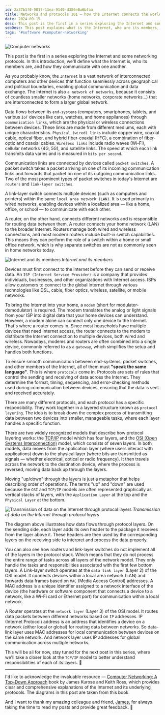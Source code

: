 ```yaml
---
id: 2a37b1f0-0017-11ea-9149-d386e8a6bfaa
title: Networks and protocols 101 — how the Internet connects the world
date: 2024-09-15
desc: This post is the first in a series exploring the Internet and some networking protocols. In this introduction, we'll define what the Internet is, who its members are, and how they communicate with one another.
seoDesc: This post explains what is the Internet, who are its members, and how they communicate between each other. 
tags: '#software #computer-networking'
---
```


![Computer networks](/networks-and-protocols.png)

This post is the first in a series exploring the Internet and some networking protocols. In this introduction, we'll define what the Internet is, who its members are, and how they communicate with one another.

As you probably know, the `Internet` is a vast network of interconnected computers and other devices that function seamlessly across geographical and political boundaries, enabling global communication and data exchange. The Internet is also `a network of networks`, because it consists of countless smaller networks (home networks, corporate networks...) that are interconnected to form a larger global network.

Data flows between its `end-systems` (computers, smartphones, tablets, and various `IoT` devices like cars, watches, and home appliances) through `communication links`, which are the physical or wireless connections between devices. These links are made from different mediums, each with unique characteristics. `Physical (wired) links` include copper wire, coaxial cable, optical fiber, and hybrid fiber-coaxial (HFC), a combination of fiber-optic and coaxial cables. `Wireless links` include radio waves (Wi-Fi), cellular networks (4G, 5G), and satellite links. The speed at which each link transmits data varies and is measured in `bits per second`.

Communication links are connected by devices called `packet switches`. A packet switch takes a packet arriving on one of its incoming communication links and forwards that packet on one of its outgoing communication links. Two of the most prominent types of packet switches in today's Internet are `routers` and `link-layer switches`.

A link-layer switch connects multiple devices (such as computers and printers) within the same `local area network (LAN)`. It is used primarily in wired networks, enabling devices within a localized area — like a home, office, or school — to communicate with each other.

A router, on the other hand, connects different networks and is responsible for routing data between them. A router connects your home network (LAN) to the broader Internet. Routers manage both wired and wireless connections, and most modern routers include built-in switch capabilities. This means they can perform the role of a switch within a home or small office network, which is why separate switches are not as commonly seen in home networks today.

![Internet and its members](/internet-members.png)
*Internet and its members*

Devices must first connect to the Internet before they can send or receive data. An `ISP (Internet Service Provider)` is a company that provides individuals, businesses, and other organizations with Internet access. ISPs allow customers to connect to the global Internet through various technologies like DSL, cable, fiber optics, wireless, satellite, or mobile networks.

To bring the Internet into your home, a `modem` (short for modulator-demodulator) is required. The modem translates the analog or light signals from your ISP into digital data that your home devices can understand. However, a modem alone can connect only one device to the Internet. That's where a router comes in. Since most households have multiple devices that need Internet access, the router connects to the modem to distribute the Internet connection to multiple devices, both wired and wireless. Nowadays, modems and routers are often combined into a single device, commonly referred to as a `gateway`, which simplifies the setup and handles both functions.

To ensure smooth communication between end-systems, packet switches, and other members of the Internet, all of them must **"speak the same language"**. This is where `protocols` come in. Protocols are sets of rules that control the sending and receiving of data across the Internet. They determine the format, timing, sequencing, and error-checking methods used during communication between devices, ensuring that the data is sent and received accurately.

There are many different protocols, and each protocol has a specific responsibility. They work together in a layered structure known as `protocol layering`. The idea is to break down the complex process of transmitting data between two devices into smaller, manageable tasks, where each layer handles a specific function.

There are two widely recognized models that describe how protocol layering works: the [TCP/IP](https://www.fortinet.com/resources/cyberglossary/tcp-ip) model which has four layers, and the [OSI (Open Systems Interconnection)](https://aws.amazon.com/what-is/osi-model/) model, which consists of seven layers. In both models, data moves from the application layer (where users interact with applications) down to the physical layer (where bits are transmitted as signals — whether electrical, optical or radio frequency). It then travels across the network to the destination device, where the process is reversed, moving data back up through the layers.

Moving "up/down" through the layers is just a metaphor that helps describing order of operations. The terms "up" and "down" are used because the `OSI` and `TCP/IP` models are often represented graphically as vertical stacks of layers, with the `Application Layer` at the top and the `Physical Layer` at the bottom.

![Transmission of data on the Internet through protocol layers](/protocol-layers.png)
*Transmission of data on the Internet through protocol layers*

The diagram above illustrates how data flows through protocol layers. On the sending side, each layer adds its own header to the package it receives from the layer above it. These headers are then used by the corresponding layers on the receiving side to interpret and process the data properly.

You can also see how routers and link-layer switches do not implement all of the layers in the protocol stack. Which means that they do not process the entire range of tasks across all layers of the network model. They only handle the tasks and responsibilities associated with the first few bottom layers. A Link-layer switch operates at the `data link layer` (Layer 2) of the OSI model. It connects devices within a local area network (LAN) and forwards data frames based on `MAC` (Media Access Control) addresses. A MAC address is a unique identifier assigned to a network interface of the device (the hardware or software component that connects a device to a network, like a Wi-Fi card or Ethernet port) for communication within a local network.

A Router operates at the `network layer` (Layer 3) of the OSI model. It routes data packets between different networks based on `IP` addresses. IP (Internet Protocol) address is an address that identifies a device on a network (either local or global) for routing data between networks. So data-link layer uses MAC addresses for local communication between devices on the same network. And network layer uses IP addresses for global communication across multiple networks.

This will be all for now, stay tuned for the next post in this series, where we'll take a closer look at the `TCP/IP` model to better understand responsibilities of each of its layers. 🚀

---

I'd like to acknowledge the invaluable resource — [Computer Networking: A Top-Down Approach](https://www.amazon.com/Computer-Networking-Top-Down-Approach-7th/dp/0133594149) book by James Kurose and Keith Ross, which provides clear and comprehensive explanations of the Internet and its underlying protocols. The diagrams in this post are taken from this book.

And I want to thank my amazing colleague and friend, [James](https://github.com/jaclarke), for always taking the time to read my posts and provide great feedback. 🚀
